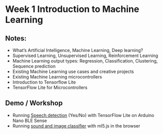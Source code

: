 # Week 1 Introduction to Machine Learning
## Notes:
- What’s Artificial Intelligence, Machine Learning, Deep learning?
- Supervised Learning, Unsupervised Learning, Reinforcement Learning
- Machine Learning output types: Regression, Classification, Clustering, Sequence prediction
- Existing Machine Learning use cases and creative projects
- Existing Machine Learning microcontrollers
- Introduction to Tensorflow Lite
- TensorFlow Lite for Microcontrollers

## Demo / Workshop
- Running [Speech detection](/Examples/MicroSpeech/YesNo) (Yes/No) with TensorFlow Lite on Arduino Nano BLE Sense
- Running [sound and image classifier](/Examples/ml5js) with ml5.js in the browser
